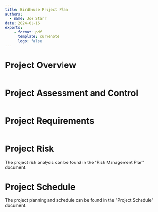 ```yaml
---
title: Birdhouse Project Plan
authors:
  - name: Joe Starr
date: 2024-01-16
exports:
    - format: pdf
      template: curvenote
      logo: false
---
```

# Project Overview

```{include} sections/overview.md
```

# Project Assessment and Control

```{include} sections/change_control.md
```

# Project Requirements

```{include} sections/requirements.md
```

# Project Risk

The project risk analysis can be found in the "Risk Management Plan" document.

# Project Schedule

The project planning and schedule can be found in the "Project Schedule" document.
